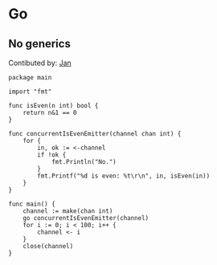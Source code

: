 # Go

## No generics
Contibuted by: [Jan](https://github.com/eisenwinter)

```golang
package main

import "fmt"

func isEven(n int) bool {
	return n&1 == 0
}

func concurrentIsEvenEmitter(channel chan int) {
	for {
		in, ok := <-channel
		if !ok {
			fmt.Println("No.")
		}
		fmt.Printf("%d is even: %t\r\n", in, isEven(in))
	}
}

func main() {
	channel := make(chan int)
	go concurrentIsEvenEmitter(channel)
	for i := 0; i < 100; i++ {
		channel <- i
	}
	close(channel)
}
```

